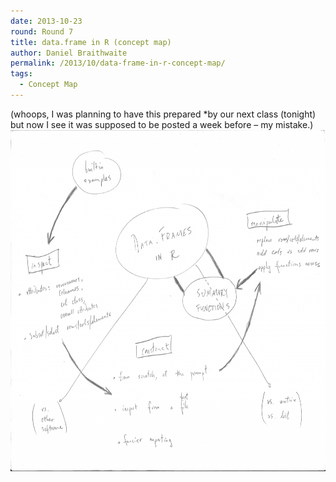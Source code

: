 ```yaml
---
date: 2013-10-23
round: Round 7
title: data.frame in R (concept map)
author: Daniel Braithwaite
permalink: /2013/10/data-frame-in-r-concept-map/
tags:
  - Concept Map
---
```

(whoops, I was planning to have this prepared *by our next class (tonight) but now I see it was supposed to be posted a week before &#8211; my mistake.)[  
][1][<img class="alignleft size-large wp-image-4909" alt="braithwaite-data-frame-in-R" src="/uploads/2013/10/braithwaite-data-frame-in-R-1024x791.png" width="707" height="546" />][2]

 [1]: /uploads/2013/10/braithwaite-data-frame-in-R.pdf
 [2]: /uploads/2013/10/braithwaite-data-frame-in-R.png
